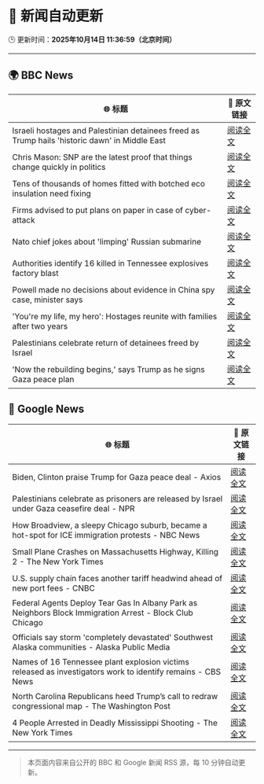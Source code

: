 # 🧠 新闻自动更新

🕒 更新时间：**2025年10月14日 11:36:59（北京时间）**

---

## 🌍 BBC News

| 🌐 标题 | 🔗 原文链接 |
|--------|-------------|
| Israeli hostages and Palestinian detainees freed as Trump hails 'historic dawn' in Middle East | [阅读全文](https://www.bbc.com/news/articles/c740jx07vz0o?at_medium=RSS&at_campaign=rss) |
| Chris Mason: SNP are the latest proof that things change quickly in politics | [阅读全文](https://www.bbc.com/news/articles/cdx4lz0789xo?at_medium=RSS&at_campaign=rss) |
| Tens of thousands of homes fitted with botched eco insulation need fixing | [阅读全文](https://www.bbc.com/news/articles/c3w965gz8zgo?at_medium=RSS&at_campaign=rss) |
| Firms advised to put plans on paper in case of cyber-attack | [阅读全文](https://www.bbc.com/news/articles/ced61xv967lo?at_medium=RSS&at_campaign=rss) |
| Nato chief jokes about 'limping' Russian submarine | [阅读全文](https://www.bbc.com/news/articles/ckgk2pn4v9lo?at_medium=RSS&at_campaign=rss) |
| Authorities identify 16 killed in Tennessee explosives factory blast | [阅读全文](https://www.bbc.com/news/articles/c98n4g3p1x8o?at_medium=RSS&at_campaign=rss) |
| Powell made no decisions about evidence in China spy case, minister says | [阅读全文](https://www.bbc.com/news/articles/cvg4r177k52o?at_medium=RSS&at_campaign=rss) |
| 'You're my life, my hero': Hostages reunite with families after two years | [阅读全文](https://www.bbc.com/news/articles/cyv8p8m4qg6o?at_medium=RSS&at_campaign=rss) |
| Palestinians celebrate return of detainees freed by Israel | [阅读全文](https://www.bbc.com/news/articles/cr430epq45go?at_medium=RSS&at_campaign=rss) |
| 'Now the rebuilding begins,' says Trump  as he signs Gaza peace plan | [阅读全文](https://www.bbc.com/news/articles/c709jxxrrvlo?at_medium=RSS&at_campaign=rss) |

## 📰 Google News

| 🌐 标题 | 🔗 原文链接 |
|--------|-------------|
| Biden, Clinton praise Trump for Gaza peace deal - Axios | [阅读全文](https://news.google.com/rss/articles/CBMiigFBVV95cUxPRmNLaWlLLXd0ajZrXzdKX2plQm1OclBUWnU1VHNDZ3RYR1gyZ0FNaTM1dl9TUGEtc1hpVVMwSWFhUmJoLVJuV1BUV3ZXMWVPN08zZVduc2FCSlRtNnBvdWoyajVYLU55bG5YTGNMbVR4UWpVOVlLNEV5anhpR01YNUowX1VWWFNEdlE?oc=5) |
| Palestinians celebrate as prisoners are released by Israel under Gaza ceasefire deal - NPR | [阅读全文](https://news.google.com/rss/articles/CBMiggFBVV95cUxQNWNRQTBBZWl2cUNTeUlYeEowNngxMWx2V1gxcUFuS3ItaGxaay1aS0lhTFlfLWUyV21YSzdMVUwzcjAySG83N0Ixcm80MEVtb3RnR1BoYXpxRlJRYXNEYzdoN3dka1Z5eHhlZFNuclZWcXRoSVNSS2JDN09Kc0VkdnZB?oc=5) |
| How Broadview, a sleepy Chicago suburb, became a hot-spot for ICE immigration protests - NBC News | [阅读全文](https://news.google.com/rss/articles/CBMioAFBVV95cUxOSlhDLTBPOWdxZFhBT2FtOVYwSE5vWVViWElNN0htZExfMnduTWNNWDhHc1RvY1RZQkN5aTVlTmduWWd4VmtfWm8yNE5QdEw4ZWtZT3dHRGw3WmM2U0MtSlFRald0dHBCcWF3UHBoVmYtcDBYOVd3aldsRnhabEU4SVhOQ3Y4am1xQ1dDam5PSHR4TUU1M01OY0dvd1dHd2Np0gFWQVVfeXFMTUt5LXpQM2tqWE9CaUE2UnJXN0xybXRpcXZqcUlCSVc4U3Z3cGp3a3dGVi1Dd1ZRYnJYZFZlR0dpLUVTTE52SkpoLTBIVUptc1ZyM19MSUE?oc=5) |
| Small Plane Crashes on Massachusetts Highway, Killing 2 - The New York Times | [阅读全文](https://news.google.com/rss/articles/CBMiggFBVV95cUxOb3U2WUswZ3dXOWZCRVVteE9tLVFPMVl1Mm9wWUd0b3dSd1Izc05LbHFockFET0lKUUFvd2ZlbEdJb2hFVnBKdU9wbDhIaDFpeWU4U0l4LU1ON0FFSXJZVWZteTBxQ181d3lrSlNod2Y3cUtBUk4yZzlKUWl0cF9oOG5n?oc=5) |
| U.S. supply chain faces another tariff headwind ahead of new port fees - CNBC | [阅读全文](https://news.google.com/rss/articles/CBMiqAFBVV95cUxPel9JdGhqLVRMUXFWNjRucHB4bFBzV0JvblRtYkllak1vN1RvMnVZYWcyRHRCY0FqZld1TVJOcTUxNFdHSTdpRnByMHpDOG1Ua00tV1V3WlFBWTcyWHB5azlfLXBsbEVjcmVhVm5GOEpVdUpvZW1QRGE4ZWszTk9aVkVMVlg5bnNObFFfNUlXNVo0Y0tuYWtBVF9iTmN3VGUxN3RGMEZpS07SAa4BQVVfeXFMT1N0Wm92bkpZSWZ2SUFsNDRYSGNFWVNYaExaSDNZS1lyMVZmQUNuQXdyMHQ3RnNBUklGQVMtOHNCWXdwVExMRlQwWFFhdjJYSkh2czljREZKejFtREhkMmgtaFVYRW9mb2dhcEdIQjloUm1COVNxVERhaU11N1VRZ1hzc005LUxydVBtSksyNjdkUUJrT1VMMzZmWHlwWVVKcktKWWswLURmMy1sSUZn?oc=5) |
| Federal Agents Deploy Tear Gas In Albany Park as Neighbors Block Immigration Arrest - Block Club Chicago | [阅读全文](https://news.google.com/rss/articles/CBMiwgFBVV95cUxQSFlSeU1EZGlzdnNoQjFJRVFqR1J2SlY5T2E3bEJWNUIxT1FxQlEweTV6QmlsNGNuZjhEa2IxaDZZM182bEJIUU9vZjUyVWR4Zk9HMmg1N2E0TFZZNEtGSTEwZTBVYms0Ml9kWTBDY2g2SlZ2enpGTXdTdE9TcXM0X3FDZ0dXSWdsQktPTmdSYWRLVlVINHRlOVpEazAwcmN2WHZsMEdKYjVhNER3X05YZWdGbVJWS1k2eTkyaV9xaEJ0UQ?oc=5) |
| Officials say storm 'completely devastated' Southwest Alaska communities - Alaska Public Media | [阅读全文](https://news.google.com/rss/articles/CBMiwAFBVV95cUxPcVJfeUdydElWcDZfZkxhV2FhV0U2eXdMSjY4OENUQzFjSFE0M0ZadVMwSHBNbTBkUFpiemJ5S1doWXJHSE1sQ1h3ZmtRdkpKZERCTTJDWWUxRXAybnpEcnJhRUxtSlZpMVV3RlFUSHNlTWlJNlE4RXRBdHFobjdEd0lzTnlIb0ZkTzc5WERQRVR6aUpDWjM2RXpnSng5dTJfXzdxM0ZYSlBsd1RUUFdTUV9oVkNxTUVxb3pTQXlKcE8?oc=5) |
| Names of 16 Tennessee plant explosion victims released as investigators work to identify remains - CBS News | [阅读全文](https://news.google.com/rss/articles/CBMicEFVX3lxTE5DemsxVUJnY3dOTF9WTmFQbDdDbGN6dEpsWmREVFl1d2VSWTVwcjR0clZ2Um12VFI4QVU1Q3lqbXNsclFmemRTWW9lb0ttUGRKUXdZcEpOcVl2S1VwbGtsSGtZTGdLTU1xRFUxa0lRUHrSAXZBVV95cUxQRjd1LUkwem5UV2oyS1dzVjRlRXd1Qlp4a3VUS2JRZERHal9VRVhPZU1hOVNiWkV5ak1rdHdZS0NVeDE3YjBrbjdJeEdLS19McEJPNTJDYWNoYzU0bDhJVi1JZlpocWlld0w4YTA2OTBMOE5JVlZn?oc=5) |
| North Carolina Republicans heed Trump’s call to redraw congressional map - The Washington Post | [阅读全文](https://news.google.com/rss/articles/CBMilAFBVV95cUxPWWxwbmpGSWZ6M2txd19CNl8yUFdLMjRhMi1TUFpPTThBNUZBdEE3S0xBNlduRThpY0lYY19xUWlsNXBueGZ3S0p5a0dQcm1SNE4zZTZ0RVJoRlY5cjNhZm5LZlRBcGdQMFpZeW50aEYycXVPdXc2M2ZVbThoaHpDTXRuWFpueF9mVXMxSWdpYmVabkVV?oc=5) |
| 4 People Arrested in Deadly Mississippi Shooting - The New York Times | [阅读全文](https://news.google.com/rss/articles/CBMie0FVX3lxTE1wT25VVEhHSzY5c1E3ZUhkMGNtdHJJNW9OTEdzOUpqM1RRcXN2ekZvZGF0ZkNHcG5iYTFxY0trMk5ERFRqcTZ5OEFYVDJockQ2eWhObDBiVUZ1bnZXcHdlNzcwRzI5MUN2TmN3Tm0ybnhUUlBld0dMQndvaw?oc=5) |

---
> 本页面内容来自公开的 BBC 和 Google 新闻 RSS 源，每 10 分钟自动更新。